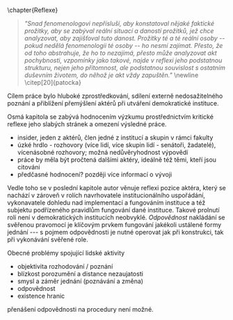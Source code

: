\chapter{Reflexe}

> *"Snad fenomenologovi nepřísluší, aby konstatoval nějaké faktické prožitky, aby se zabýval reální situací a daností prožitků, jež chce analyzovat, aby zajišťoval tuto danost. Prožitky té a té reální osoby -- pokud nedělá fenomenologii té osoby -- ho nesmí zajímat. Přesto, že od toho abstrahuje, že ho to nezajímá, přesto může analyzovat akt pochybnosti, vzpomínky jako takové, najde v reflexi jeho podstatnou strukturu, nejen jeho přítomnost, ale podstatnou souvislost s ostatním duševním životem, do něhož je akt vždy zapuštěn."* \newline \citep[20]{patocka}

Cílem práce bylo hluboké zprostředkování, sdílení externě nedosažitelného poznání a přiblížení přemýšlení aktérů při utváření demokratické instituce. 

Osmá kapitola se zabývá hodnocením výzkumu prostřednictvím kritické reflexe jeho slabých stránek a omezení výsledné práce.

- insider, jeden z aktérů, člen jedné z institucí a skupin v rámci fakulty
- úzké hrdlo - rozhovory (více lidí, více skupin lidí - senátoři, žadatelé), vícenásobné rozhovory; možná nedůvěryhodnost výpovědí
- práce by měla být pročtená dalšími aktéry, ideálně též těmi, kteří jsou citováni
- předčasné hodnocení? později více informací o vývoji

Vedle toho se v poslední kapitole autor věnuje reflexi pozice aktéra, který se nachází v zároveň v rolích navrhovatele institucionálního uspořádání, vykonavatele dohledu nad implementací a fungováním instituce a též subjektu podřízeného pravidlům fungování dané instituce. Takové prolnutí rolí není v demokratických institucích neobvyklé. *Odpovědnost* nakládání se svěřenou pravomocí je klíčovým prvkem fungování jakékoli ustálené formy jednání --- s pojmem odpovědnosti je nutné operovat jak při konstrukci, tak při vykonávání svěřené role.


Obecné problémy spojující lidské aktivity

- objektivita rozhodování / poznání
- blízkost porozumění a distance nezaujatosti
- smysl a záměr jednání (poznávání a změna)
- odpovědnost
- existence hranic

přenášení odpovědnosti na procedury není možné.


